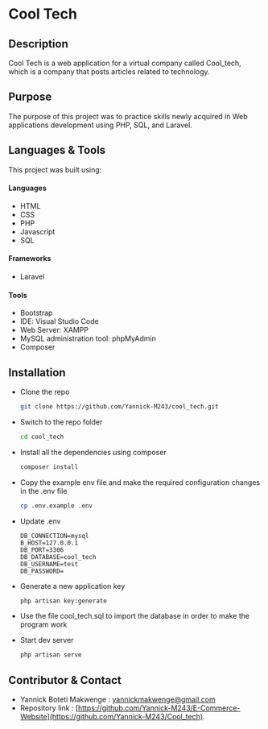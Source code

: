 # Cool Tech

## Description
Cool Tech is a web application for a virtual company called Cool_tech, which is a company that posts articles related to technology.

## Purpose

The purpose of this project was to practice skills newly acquired in Web applications development using PHP, SQL, and Laravel.

## Languages & Tools
This project was built using:

#### Languages 
 - HTML
 - CSS
 - PHP
 - Javascript
 - SQL

#### Frameworks
- Laravel

#### Tools
- Bootstrap
- IDE: Visual Studio Code
- Web Server: XAMPP
- MySQL administration tool: phpMyAdmin 
- Composer

## Installation 

-   Clone the repo

    ```sh
    git clone https://github.com/Yannick-M243/cool_tech.git
    ```

-   Switch to the repo folder

    ```sh
    cd cool_tech
    ```

-   Install all the dependencies using composer

    ```sh
    composer install
    ```

-   Copy the example env file and make the required configuration changes in the .env file

    ```sh
    cp .env.example .env
    ```

-   Update .env

    ```env
    DB_CONNECTION=mysql
    B_HOST=127.0.0.1
    DB_PORT=3306
    DB_DATABASE=cool_tech
    DB_USERNAME=test
    DB_PASSWORD=
    ```
    
-   Generate a new application key

    ```sh
    php artisan key:generate
    ```

-   Use the file cool_tech.sql to import the database in order to make the program work
-   Start dev server

    ```bash
    php artisan serve
    ```
    
## Contributor & Contact
- Yannick Boteti Makwenge : yannickmakwenge@gmail.com
- Repository link : [https://github.com/Yannick-M243/E-Commerce-Website](https://github.com/Yannick-M243/Cool_tech).
